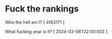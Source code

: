 # Fuck the rankings

Who the hell am I?
{ 4163171 }

What fucking year is it?
[ 2024-03-06T22:00:00Z ]
